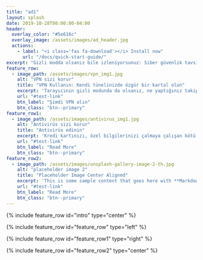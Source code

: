 ```yaml
---
title: "ad1"
layout: splash
date: 2019-10-28T00:00:00-04:00
header:
  overlay_color: "#5e616c"
  overlay_image: /assets/images/ad_header.jpg
  actions:
    - label: "<i class='fas fa-download'></i> Install now"
      url: "/docs/quick-start-guide/"
excerpt: "Gizli modda olsanız bile izleniyorsunuz: Siber güvenlik tavsiyeleri"
feature_row:
  - image_path: /assets/images/vpn_img1.jpg
    alt: "VPN sizi korur"
    title: "VPN Kullanın: Kendi tünelinizde özgür bir kartal olun"
    excerpt: 'Tarayıcının gizli modunda da olsanız, ne yaptığınız takip edilebilir. VPN kullanmak, izlemenizi engeller.'
    url: "#test-link"
    btn_label: "Şimdi VPN alın"
    btn_class: "btn--primary"
feature_row1:
  - image_path: /assets/images/antivirus_img1.jpg
    alt: "Antivirüs sizi korur"
    title: "Antivirüs edinin"
    excerpt: 'Kredi kartınızı, özel bilgilerinizi çalmaya çalışan kötü niyetli kişileri bütün ağınızdan uzaklaştırın.'
    url: "#test-link"
    btn_label: "Read More"
    btn_class: "btn--primary"
feature_row2:
  - image_path: /assets/images/unsplash-gallery-image-2-th.jpg
    alt: "placeholder image 2"
    title: "Placeholder Image Center Aligned"
    excerpt: 'This is some sample content that goes here with **Markdown** formatting. Centered with `type="center"`'
    url: "#test-link"
    btn_label: "Read More"
    btn_class: "btn--primary"
---
```


{% include feature_row id="intro" type="center" %}

{% include feature_row id="feature_row" type="left" %}

{% include feature_row id="feature_row1" type="right" %}

{% include feature_row id="feature_row2" type="center" %}
